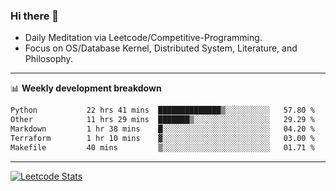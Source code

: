 ### Hi there 👋
* Daily Meditation via Leetcode/Competitive-Programming.
* Focus on OS/Database Kernel, Distributed System, Literature, and Philosophy.

-------

📊 **Weekly development breakdown**
<!--START_SECTION:waka-->

```txt
Python           22 hrs 41 mins  ██████████████▒░░░░░░░░░░   57.80 %
Other            11 hrs 29 mins  ███████▒░░░░░░░░░░░░░░░░░   29.29 %
Markdown         1 hr 38 mins    █░░░░░░░░░░░░░░░░░░░░░░░░   04.20 %
Terraform        1 hr 10 mins    ▓░░░░░░░░░░░░░░░░░░░░░░░░   03.00 %
Makefile         40 mins         ▒░░░░░░░░░░░░░░░░░░░░░░░░   01.71 %
```

<!--END_SECTION:waka-->

-------

[![Leetcode Stats](https://leetcard.jacoblin.cool/hzhang413?font=Fira+Mono)](https://leetcode.com/fxrc)
<!-- ![image](./cyberpunk-ghost-in-the-shell.gif)
![image](./gis-archive.png) -->
